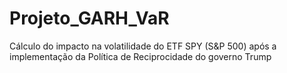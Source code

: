 # Projeto_GARH_VaR
 Cálculo do impacto na volatilidade do ETF SPY (S&P 500) após a implementação da Política de Reciprocidade do governo Trump
 
